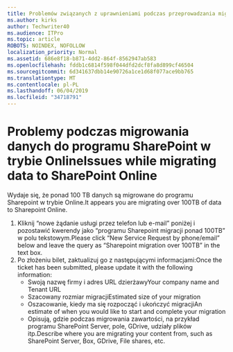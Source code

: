 ```yaml
---
title: Problemów związanych z uprawnieniami podczas przeprowadzania migracji
ms.author: kirks
author: Techwriter40
ms.audience: ITPro
ms.topic: article
ROBOTS: NOINDEX, NOFOLLOW
localization_priority: Normal
ms.assetid: 686e8f18-b871-4dd2-864f-8562947ab583
ms.openlocfilehash: fddb1c6814f598f044dfd2dcf8fa8d899cf46504
ms.sourcegitcommit: 6d341637dbb14e90726a1ce1d68f077ace9bb765
ms.translationtype: MT
ms.contentlocale: pl-PL
ms.lasthandoff: 06/04/2019
ms.locfileid: "34718791"
---
```

# <a name="issues-while-migrating-data-to-sharepoint-online"></a><span data-ttu-id="87f37-102">Problemy podczas migrowania danych do programu SharePoint w trybie Online</span><span class="sxs-lookup"><span data-stu-id="87f37-102">Issues while migrating data to SharePoint Online</span></span>

<p><span data-ttu-id="87f37-103">Wydaje się, że ponad 100 TB danych są migrowane do programu Sharepoint w trybie Online.</span><span class="sxs-lookup"><span data-stu-id="87f37-103">It appears you are migrating over 100TB of data to Sharepoint Online.</span></span></p> <ol> <li><span data-ttu-id="87f37-104">Kliknij &ldquo;nowe żądanie usługi przez telefon lub e-mail&rdquo; poniżej i pozostawić kwerendy jako &ldquo;programu Sharepoint migracji ponad 100TB&rdquo; w polu tekstowym.</span><span class="sxs-lookup"><span data-stu-id="87f37-104">Please click &ldquo;New Service Request by phone/email&rdquo; below and leave the query as &ldquo;Sharepoint migration over 100TB&rdquo; in the text box.</span></span></li> <li><span data-ttu-id="87f37-105">Po złożeniu bilet, zaktualizuj go z następującymi informacjami:</span><span class="sxs-lookup"><span data-stu-id="87f37-105">Once the ticket has been submitted, please update it with the following information:</span></span> <ul> <li><span data-ttu-id="87f37-106">Swoją nazwę firmy i adres URL dzierżawy</span><span class="sxs-lookup"><span data-stu-id="87f37-106">Your company name and Tenant URL</span></span></li> <li><span data-ttu-id="87f37-107">Szacowany rozmiar migracji</span><span class="sxs-lookup"><span data-stu-id="87f37-107">Estimated size of your migration</span></span></li> <li><span data-ttu-id="87f37-108">Oszacowanie, kiedy ma się rozpocząć i ukończyć migracji</span><span class="sxs-lookup"><span data-stu-id="87f37-108">An estimate of when you would like to start and complete your migration</span></span></li> <li><span data-ttu-id="87f37-109">Opisują, gdzie podczas migrowania zawartości, na przykład programu SharePoint Server, pole, GDrive, udziały plików itp.</span><span class="sxs-lookup"><span data-stu-id="87f37-109">Describe where you are migrating your content from, such as SharePoint Server, Box, GDrive, File shares, etc.</span></span></li> </ul> </li> </ol>


  

